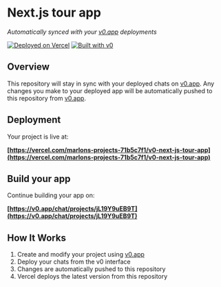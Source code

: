 # Next.js tour app

*Automatically synced with your [v0.app](https://v0.app) deployments*

[![Deployed on Vercel](https://img.shields.io/badge/Deployed%20on-Vercel-black?style=for-the-badge&logo=vercel)](https://vercel.com/marlons-projects-71b5c7f1/v0-next-js-tour-app)
[![Built with v0](https://img.shields.io/badge/Built%20with-v0.app-black?style=for-the-badge)](https://v0.app/chat/projects/jL19Y9uEB9T)

## Overview

This repository will stay in sync with your deployed chats on [v0.app](https://v0.app).
Any changes you make to your deployed app will be automatically pushed to this repository from [v0.app](https://v0.app).

## Deployment

Your project is live at:

**[https://vercel.com/marlons-projects-71b5c7f1/v0-next-js-tour-app](https://vercel.com/marlons-projects-71b5c7f1/v0-next-js-tour-app)**

## Build your app

Continue building your app on:

**[https://v0.app/chat/projects/jL19Y9uEB9T](https://v0.app/chat/projects/jL19Y9uEB9T)**

## How It Works

1. Create and modify your project using [v0.app](https://v0.app)
2. Deploy your chats from the v0 interface
3. Changes are automatically pushed to this repository
4. Vercel deploys the latest version from this repository